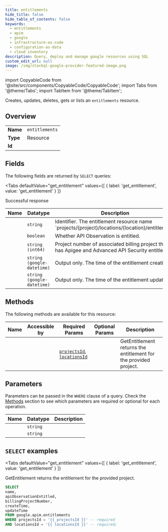 ```yaml
--- 
title: entitlements
hide_title: false
hide_table_of_contents: false
keywords:
  - entitlements
  - apim
  - google
  - infrastructure-as-code
  - configuration-as-data
  - cloud inventory
description: Query, deploy and manage google resources using SQL
custom_edit_url: null
image: /img/stackql-google-provider-featured-image.png
---
```


import CopyableCode from '@site/src/components/CopyableCode/CopyableCode';
import Tabs from '@theme/Tabs';
import TabItem from '@theme/TabItem';

Creates, updates, deletes, gets or lists an <code>entitlements</code> resource.

## Overview
<table><tbody>
<tr><td><b>Name</b></td><td><code>entitlements</code></td></tr>
<tr><td><b>Type</b></td><td>Resource</td></tr>
<tr><td><b>Id</b></td><td><CopyableCode code="google.apim.entitlements" /></td></tr>
</tbody></table>

## Fields

The following fields are returned by `SELECT` queries:

<Tabs
    defaultValue="get_entitlement"
    values={[
        { label: 'get_entitlement', value: 'get_entitlement' }
    ]}
>
<TabItem value="get_entitlement">

Successful response

<table>
<thead>
    <tr>
    <th>Name</th>
    <th>Datatype</th>
    <th>Description</th>
    </tr>
</thead>
<tbody>
<tr>
    <td><CopyableCode code="name" /></td>
    <td><code>string</code></td>
    <td>Identifier. The entitlement resource name `projects/&#123;project&#125;/locations/&#123;location&#125;/entitlement`</td>
</tr>
<tr>
    <td><CopyableCode code="apiObservationEntitled" /></td>
    <td><code>boolean</code></td>
    <td>Whether API Observation is entitled.</td>
</tr>
<tr>
    <td><CopyableCode code="billingProjectNumber" /></td>
    <td><code>string (int64)</code></td>
    <td>Project number of associated billing project that has Apigee and Advanced API Security entitled.</td>
</tr>
<tr>
    <td><CopyableCode code="createTime" /></td>
    <td><code>string (google-datetime)</code></td>
    <td>Output only. The time of the entitlement creation.</td>
</tr>
<tr>
    <td><CopyableCode code="updateTime" /></td>
    <td><code>string (google-datetime)</code></td>
    <td>Output only. The time of the entitlement update.</td>
</tr>
</tbody>
</table>
</TabItem>
</Tabs>

## Methods

The following methods are available for this resource:

<table>
<thead>
    <tr>
    <th>Name</th>
    <th>Accessible by</th>
    <th>Required Params</th>
    <th>Optional Params</th>
    <th>Description</th>
    </tr>
</thead>
<tbody>
<tr>
    <td><a href="#get_entitlement"><CopyableCode code="get_entitlement" /></a></td>
    <td><CopyableCode code="select" /></td>
    <td><a href="#parameter-projectsId"><code>projectsId</code></a>, <a href="#parameter-locationsId"><code>locationsId</code></a></td>
    <td></td>
    <td>GetEntitlement returns the entitlement for the provided project.</td>
</tr>
</tbody>
</table>

## Parameters

Parameters can be passed in the `WHERE` clause of a query. Check the [Methods](#methods) section to see which parameters are required or optional for each operation.

<table>
<thead>
    <tr>
    <th>Name</th>
    <th>Datatype</th>
    <th>Description</th>
    </tr>
</thead>
<tbody>
<tr id="parameter-locationsId">
    <td><CopyableCode code="locationsId" /></td>
    <td><code>string</code></td>
    <td></td>
</tr>
<tr id="parameter-projectsId">
    <td><CopyableCode code="projectsId" /></td>
    <td><code>string</code></td>
    <td></td>
</tr>
</tbody>
</table>

## `SELECT` examples

<Tabs
    defaultValue="get_entitlement"
    values={[
        { label: 'get_entitlement', value: 'get_entitlement' }
    ]}
>
<TabItem value="get_entitlement">

GetEntitlement returns the entitlement for the provided project.

```sql
SELECT
name,
apiObservationEntitled,
billingProjectNumber,
createTime,
updateTime
FROM google.apim.entitlements
WHERE projectsId = '{{ projectsId }}' -- required
AND locationsId = '{{ locationsId }}' -- required;
```
</TabItem>
</Tabs>
